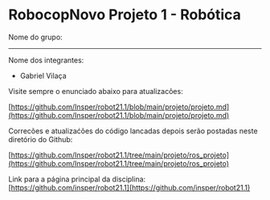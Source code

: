 # RobocopNovo Projeto 1 - Robótica 

Nome do grupo: 

____________

Nome dos integrantes: 

* Gabriel Vilaça


Visite sempre o enunciado abaixo para atualizacões: 

[https://github.com/Insper/robot21.1/blob/main/projeto/projeto.md](https://github.com/Insper/robot21.1/blob/main/projeto/projeto.md)


Correcões e atualizaćões do código lancadas depois serão postadas neste diretório do Github: 

[https://github.com/Insper/robot21.1/tree/main/projeto/ros_projeto](https://github.com/Insper/robot21.1/tree/main/projeto/ros_projeto)


Link para a página principal da disciplina: 
[https://github.com/insper/robot21.1](https://github.com/insper/robot21.1)


